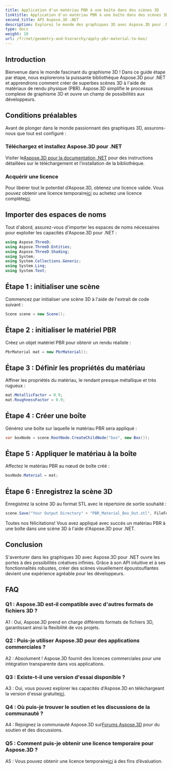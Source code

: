 ```yaml
---
title: Application d'un matériau PBR à une boîte dans des scènes 3D
linktitle: Application d'un matériau PBR à une boîte dans des scènes 3D
second_title: API Aspose.3D .NET
description: Explorez le monde des graphiques 3D avec Aspose.3D pour .NET. Créez des scènes immersives sans effort à l’aide de matériaux de rendu physique.
type: docs
weight: 10
url: /fr/net/geometry-and-hierarchy/apply-pbr-material-to-box/
---
```

## Introduction

Bienvenue dans le monde fascinant du graphisme 3D ! Dans ce guide étape par étape, nous explorerons la puissante bibliothèque Aspose.3D pour .NET et apprendrons comment créer de superbes scènes 3D à l'aide de matériaux de rendu physique (PBR). Aspose.3D simplifie le processus complexe de graphisme 3D et ouvre un champ de possibilités aux développeurs.

## Conditions préalables

Avant de plonger dans le monde passionnant des graphiques 3D, assurons-nous que tout est configuré :

### Téléchargez et installez Aspose.3D pour .NET

 Visiter le[Aspose.3D pour la documentation .NET](https://reference.aspose.com/3d/net/) pour des instructions détaillées sur le téléchargement et l’installation de la bibliothèque.

### Acquérir une licence

 Pour libérer tout le potentiel d’Aspose.3D, obtenez une licence valide. Vous pouvez obtenir une licence temporaire[ici](https://purchase.aspose.com/temporary-license/) ou achetez une licence complète[ici](https://purchase.aspose.com/buy).

## Importer des espaces de noms

Tout d'abord, assurez-vous d'importer les espaces de noms nécessaires pour exploiter les capacités d'Aspose.3D pour .NET :

```csharp
using Aspose.ThreeD;
using Aspose.ThreeD.Entities;
using Aspose.ThreeD.Shading;
using System;
using System.Collections.Generic;
using System.Linq;
using System.Text;
```

## Étape 1 : initialiser une scène

Commencez par initialiser une scène 3D à l'aide de l'extrait de code suivant :

```csharp
Scene scene = new Scene();
```

## Étape 2 : initialiser le matériel PBR

Créez un objet matériel PBR pour obtenir un rendu réaliste :

```csharp
PbrMaterial mat = new PbrMaterial();
```

## Étape 3 : Définir les propriétés du matériau

Affiner les propriétés du matériau, le rendant presque métallique et très rugueux :

```csharp
mat.MetallicFactor = 0.9;
mat.RoughnessFactor = 0.9;
```

## Étape 4 : Créer une boîte

Générez une boîte sur laquelle le matériau PBR sera appliqué :

```csharp
var boxNode = scene.RootNode.CreateChildNode("box", new Box());
```

## Étape 5 : Appliquer le matériau à la boîte

Affectez le matériau PBR au nœud de boîte créé :

```csharp
boxNode.Material = mat;
```

## Étape 6 : Enregistrez la scène 3D

Enregistrez la scène 3D au format STL avec le répertoire de sortie souhaité :

```csharp
scene.Save("Your Output Directory" + "PBR_Material_Box_Out.stl", FileFormat.STLASCII);
```

Toutes nos félicitations! Vous avez appliqué avec succès un matériau PBR à une boîte dans une scène 3D à l'aide d'Aspose.3D pour .NET.

## Conclusion

S'aventurer dans les graphiques 3D avec Aspose.3D pour .NET ouvre les portes à des possibilités créatives infinies. Grâce à son API intuitive et à ses fonctionnalités robustes, créer des scènes visuellement époustouflantes devient une expérience agréable pour les développeurs.

## FAQ

### Q1 : Aspose.3D est-il compatible avec d'autres formats de fichiers 3D ?

A1 : Oui, Aspose.3D prend en charge différents formats de fichiers 3D, garantissant ainsi la flexibilité de vos projets.

### Q2 : Puis-je utiliser Aspose.3D pour des applications commerciales ?

A2 : Absolument ! Aspose.3D fournit des licences commerciales pour une intégration transparente dans vos applications.

### Q3 : Existe-t-il une version d'essai disponible ?

 A3 : Oui, vous pouvez explorer les capacités d'Aspose.3D en téléchargeant la version d'essai gratuite[ici](https://releases.aspose.com/).

### Q4 : Où puis-je trouver le soutien et les discussions de la communauté ?

 A4 : Rejoignez la communauté Aspose.3D sur[Forums Aspose.3D](https://forum.aspose.com/c/3d/18) pour du soutien et des discussions.

### Q5 : Comment puis-je obtenir une licence temporaire pour Aspose.3D ?

 A5 : Vous pouvez obtenir une licence temporaire[ici](https://purchase.aspose.com/temporary-license/) à des fins d’évaluation.